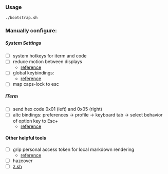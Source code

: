 ### Usage
```
./bootstrap.sh
```

### Manually configure:
##### System Settings
- [ ] system hotkeys for iterm and code
- [ ] reduce motion between displays
  - [reference](https://apple.stackexchange.com/questions/17929/how-can-i-disable-animation-when-switching-desktops-in-lion)
- [ ] global keybindings:
  - [reference](https://apple.stackexchange.com/a/167974)
- [ ] map caps-lock to esc

##### ITerm
- [ ] send hex code 0x01 (left) and 0x05 (right)
- [ ] altc bindings: preferences -> profile -> keyboard tab -> select behavior of option key to Esc+
  - [reference](https://github.com/junegunn/fzf/issues/164)

#### Other helpful tools
- [ ] grip personal access token for local markdown rendering
  - [reference](https://github.com/joeyespo/grip/tree/offline-renderer#configuration)
- [ ] hazeover
- [ ] [z.sh](https://github.com/rupa/z)
